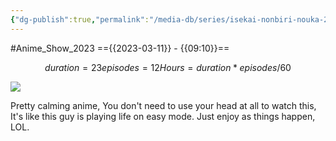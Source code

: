 ```yaml
---
{"dg-publish":true,"permalink":"/media-db/series/isekai-nonbiri-nouka-2023/","title":"Isekai Nonbiri Nouka","tags":["mediaDB/tv/series"],"noteIcon":""}
---
```


#Anime_Show_2023 
=={{2023-03-11}} - {{09:10}}==
```math
duration = 23
episodes = 12
Hours = duration * episodes / 60
```
<img src="https://cdn.myanimelist.net/images/anime/1983/132329.jpg">

Pretty calming anime, You don't need to use your head at all to watch this, It's like this guy is playing life on easy mode. Just enjoy as things happen, LOL.